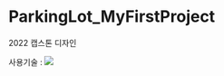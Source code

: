 # ParkingLot_MyFirstProject
2022 캡스톤 디자인

사용기술 : <img src="https://img.shields.io/badge/Firebase-FFCA28?style=flat-square&logo=firebase&logoColor=white"/>
